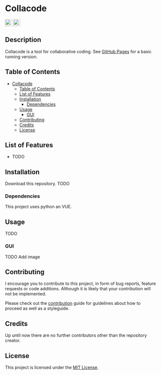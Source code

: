 # Collacode

[<img alt="Linting status of master" src="https://img.shields.io/github/actions/workflow/status/ArielMant0/collacode/linter.yml?label=Linter&style=for-the-badge" height="23">](https://github.com/marketplace/actions/super-linter)
[<img alt="Licence" src="https://img.shields.io/github/license/ArielMant0/collacode?style=for-the-badge" height="23">](https://github.com/ArielMant0/collacode/blob/main/LICENSE)
<!-- [<img alt="Version" src="https://img.shields.io/github/v/release/ArielMant0/collacode?style=for-the-badge" height="23">](https://github.com/ArielMant0/collacode/releases/latest) -->

## Description

Collacode is a tool for collaborative coding.
See [GitHub Pages](https://arielmant0.github.io/collacode/) for a basic running version.

## Table of Contents

- [Collacode](#collacode)
  - [Table of Contents](#table-of-contents)
  - [List of Features](#list-of-features)
  - [Installation](#installation)
    - [Dependencies](#dependencies)
  - [Usage](#usage)
    - [GUI](#gui)
  - [Contributing](#contributing)
  - [Credits](#credits)
  - [License](#license)

## List of Features

- TODO

## Installation

Download this repository. TODO

### Dependencies

This project uses python an VUE.

## Usage

TODO

### GUI

TODO Add image

## Contributing

I encourage you to contribute to this project, in form of bug reports, feature requests
or code additions. Although it is likely that your contribution will not be implemented.

Please check out the [contribution](docs/CONTRIBUTING.md) guide for guidelines about how to proceed
as well as a styleguide.

## Credits
Up until now there are no further contributors other than the repository creator.

## License
This project is licensed under the [MIT License](LICENSE).
